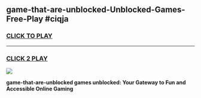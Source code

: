 
## game-that-are-unblocked-Unblocked-Games-Free-Play #ciqja
<h3>
<a href="https://us.freeplayer.one?title=game-that-are-unblocked&ref=9M">CLICK TO PLAY</a></h3>
<hr>

<h3>
<a href="https://us.freeplayer.one?title=game-that-are-unblocked&ref=9M">CLICK 2 PLAY</a>
  
</h3>

<a href="https://us.freeplayer.one?title=game-that-are-unblocked&ref=9M"><img src="https://clearcache.store/games.png"></a>


**game-that-are-unblocked games unblocked: Your Gateway to Fun and Accessible Online Gaming**
